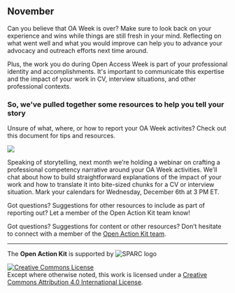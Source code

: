 ## November
Can you believe that OA Week is over? Make sure to look back on your experience and wins while things are still fresh in your mind. Reflecting on what went well and what you would improve can help you to advance your advocacy and outreach efforts next time around.  

Plus, the work you do during Open Access Week is part of your professional identity and accomplishments.  It's important to communicate this expertise and the impact of your work in CV, interview situations, and other professional contexts.  
### So, we've pulled together some resources to help you tell your story
Unsure of what, where, or how to report your OA Week activites?  Check out this document for tips and resources. 



![](https://github.com/sparcopen/Open-Action-Kit/blob/master/docs/_images/Reporting_November.png?raw=true)


Speaking of storytelling, next month we’re holding a webinar on crafting a professional competency narrative around your OA Week activities. We’ll chat about how to build straightforward explanations of the impact of your work and how to translate it into bite-sized chunks for a CV or interview situation. Mark your calendars for Wednesday, December 6th at 3 PM ET. 

Got questions? Suggestions for other resources to include as part of reporting out? Let a member of the Open Action Kit team know!

Got questions? Suggestions for content or other resources? Don’t hesitate to connect with a member of the [Open Action Kit team](https://sparcopen.github.io/Open-Action-Kit/team).

--------------------

The **Open Action Kit** is supported by  ![SPARC logo](https://github.com/sparcopen/Open-Action-Kit/blob/master/docs/_images/tiny_sparc.png?raw=true)

<a rel="license" href="http://creativecommons.org/licenses/by/4.0/"><img alt="Creative Commons License" style="border-width:0" src="https://i.creativecommons.org/l/by/4.0/80x15.png" /></a><br />Except where otherwise noted, this work is licensed under a <a rel="license" href="http://creativecommons.org/licenses/by/4.0/">Creative Commons Attribution 4.0 International License</a>.
